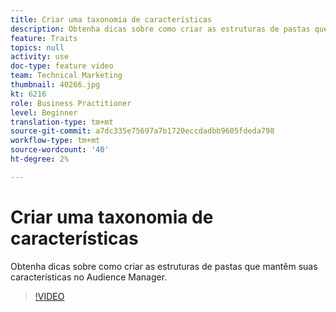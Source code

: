 ```yaml
---
title: Criar uma taxonomia de características
description: Obtenha dicas sobre como criar as estruturas de pastas que mantêm suas características no Audience Manager.
feature: Traits
topics: null
activity: use
doc-type: feature video
team: Technical Marketing
thumbnail: 40266.jpg
kt: 6216
role: Business Practitioner
level: Beginner
translation-type: tm+mt
source-git-commit: a7dc335e75697a7b1720eccdadbb9605fdeda798
workflow-type: tm+mt
source-wordcount: '40'
ht-degree: 2%

---
```



# Criar uma taxonomia de características

Obtenha dicas sobre como criar as estruturas de pastas que mantêm suas características no Audience Manager.

>[!VIDEO](https://video.tv.adobe.com/v/40266/?quality=12&learn=on)
